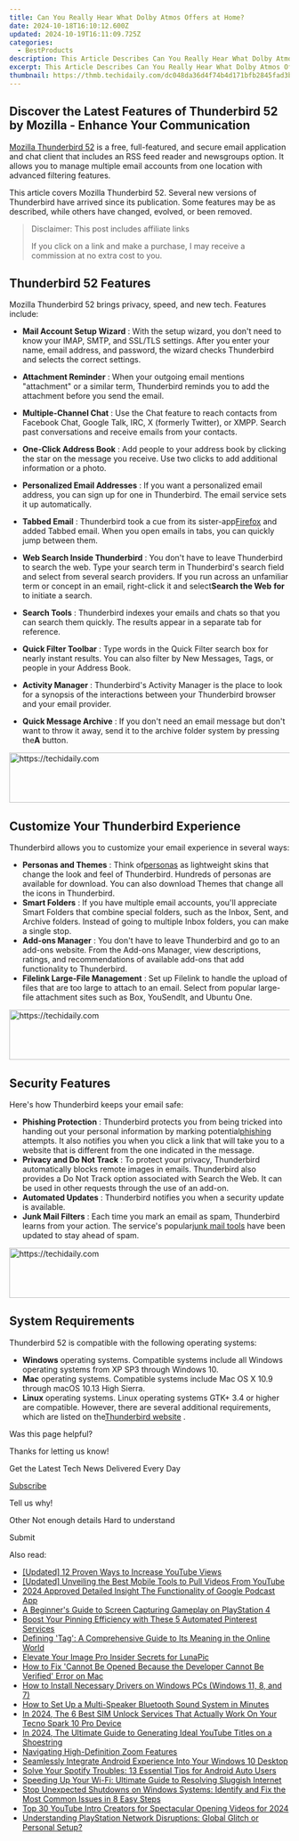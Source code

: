 ```yaml
---
title: Can You Really Hear What Dolby Atmos Offers at Home?
date: 2024-10-18T16:10:12.600Z
updated: 2024-10-19T16:11:09.725Z
categories:
  - BestProducts
description: This Article Describes Can You Really Hear What Dolby Atmos Offers at Home?
excerpt: This Article Describes Can You Really Hear What Dolby Atmos Offers at Home?
thumbnail: https://thmb.techidaily.com/dc048da36d4f74b4d171bfb2845fad3bf8d729c04e77596617ba912c21778696.jpg
---
```


## Discover the Latest Features of Thunderbird 52 by Mozilla - Enhance Your Communication
[Mozilla Thunderbird 52](https://www.thunderbird.net/) is a free, full-featured, and secure email application and chat client that includes an RSS feed reader and newsgroups option. It allows you to manage multiple email accounts from one location with advanced filtering features.

 This article covers Mozilla Thunderbird 52\. Several new versions of Thunderbird have arrived since its publication. Some features may be as described, while others have changed, evolved, or been removed.

>  Disclaimer: This post includes affiliate links
>
>  If you click on a link and make a purchase, I may receive a commission at no extra cost to you.
>

## Thunderbird 52 Features

 Mozilla Thunderbird 52 brings privacy, speed, and new tech. Features include:

* **Mail Account Setup Wizard** : With the setup wizard, you don't need to know your IMAP, SMTP, and SSL/TLS settings. After you enter your name, email address, and password, the wizard checks Thunderbird and selects the correct settings.
* **Attachment Reminder** : When your outgoing email mentions "attachment" or a similar term, Thunderbird reminds you to add the attachment before you send the email.
* **Multiple-Channel Chat** : Use the Chat feature to reach contacts from Facebook Chat, Google Talk, IRC, X (formerly Twitter), or XMPP. Search past conversations and receive emails from your contacts.
* **One-Click Address Book** : Add people to your address book by clicking the star on the message you receive. Use two clicks to add additional information or a photo.
* **Personalized Email Addresses** : If you want a personalized email address, you can sign up for one in Thunderbird. The email service sets it up automatically.
* **Tabbed Email** : Thunderbird took a cue from its sister-app[Firefox](https://www.lifewire.com/firefox-security-tips-and-tools-2487972) and added Tabbed email. When you open emails in tabs, you can quickly jump between them.

* **Web Search Inside Thunderbird** : You don't have to leave Thunderbird to search the web. Type your search term in Thunderbird's search field and select from several search providers. If you run across an unfamiliar term or concept in an email, right-click it and select**Search the Web** **for** to initiate a search.
* **Search Tools** : Thunderbird indexes your emails and chats so that you can search them quickly. The results appear in a separate tab for reference.
* **Quick Filter Toolbar** : Type words in the Quick Filter search box for nearly instant results. You can also filter by New Messages, Tags, or people in your Address Book.
* **Activity Manager** : Thunderbird's Activity Manager is the place to look for a synopsis of the interactions between your Thunderbird browser and your email provider.
* **Quick Message Archive** : If you don't need an email message but don't want to throw it away, send it to the archive folder system by pressing the**A** button.

<!-- affiliate ads begin -->
<a href="https://unicoeye.pxf.io/c/5597632/2134234/18498" target="_top" id="2134234">
  <img src="//a.impactradius-go.com/display-ad/18498-2134234" border="0" alt="https://techidaily.com" width="728" height="90"/>
</a>
<img height="0" width="0" src="https://unicoeye.pxf.io/i/5597632/2134234/18498" style="position:absolute;visibility:hidden;" border="0" />
<!-- affiliate ads end -->

## Customize Your Thunderbird Experience

 Thunderbird allows you to customize your email experience in several ways:

* **Personas and Themes** : Think of[personas](https://addons.thunderbird.net/en-Us/thunderbird/search/?q=personas&cat=collections?q=personas&cat=collections) as lightweight skins that change the look and feel of Thunderbird. Hundreds of personas are available for download. You can also download Themes that change all the icons in Thunderbird.
* **Smart Folders** : If you have multiple email accounts, you'll appreciate Smart Folders that combine special folders, such as the Inbox, Sent, and Archive folders. Instead of going to multiple Inbox folders, you can make a single stop.
* **Add-ons Manager** : You don't have to leave Thunderbird and go to an add-ons website. From the Add-ons Manager, view descriptions, ratings, and recommendations of available add-ons that add functionality to Thunderbird.
* **Filelink Large-File Management** : Set up Filelink to handle the upload of files that are too large to attach to an email. Select from popular large-file attachment sites such as Box, YouSendIt, and Ubuntu One.

<!-- affiliate ads begin -->
<a href="https://unicoeye.pxf.io/c/5597632/2134244/18498" target="_top" id="2134244">
  <img src="//a.impactradius-go.com/display-ad/18498-2134244" border="0" alt="https://techidaily.com" width="728" height="90"/>
</a>
<img height="0" width="0" src="https://unicoeye.pxf.io/i/5597632/2134244/18498" style="position:absolute;visibility:hidden;" border="0" />
<!-- affiliate ads end -->

## Security Features

 Here's how Thunderbird keeps your email safe:

* **Phishing Protection** : Thunderbird protects you from being tricked into handing out your personal information by marking potential[phishing](https://www.lifewire.com/email-scams-4846746) attempts. It also notifies you when you click a link that will take you to a website that is different from the one indicated in the message.
* **Privacy and Do Not Track** : To protect your privacy, Thunderbird automatically blocks remote images in emails. Thunderbird also provides a Do Not Track option associated with Search the Web. It can be used in other requests through the use of an add-on.
* **Automated Updates** : Thunderbird notifies you when a security update is available.
* **Junk Mail Filters** : Each time you mark an email as spam, Thunderbird learns from your action. The service's popular[junk mail tools](https://www.lifewire.com/auto-spam-to-junk-thunderbird-1173117) have been updated to stay ahead of spam.

<!-- affiliate ads begin -->
<a href="https://aligracehair.sjv.io/c/5597632/1868499/19272" target="_top" id="1868499">
  <img src="//a.impactradius-go.com/display-ad/19272-1868499" border="0" alt="https://techidaily.com" width="728" height="90"/>
</a>
<img height="0" width="0" src="https://aligracehair.sjv.io/i/5597632/1868499/19272" style="position:absolute;visibility:hidden;" border="0" />
<!-- affiliate ads end -->

## System Requirements

 Thunderbird 52 is compatible with the following operating systems:

* **Windows** operating systems. Compatible systems include all Windows operating systems from XP SP3 through Windows 10.
* **Mac** operating systems. Compatible systems include Mac OS X 10.9 through macOS 10.13 High Sierra.
* **Linux** operating systems. Linux operating systems GTK+ 3.4 or higher are compatible. However, there are several additional requirements, which are listed on the[Thunderbird website](https://www.thunderbird.net/en-US/thunderbird/52.6.0/system-requirements/) .

Was this page helpful?

Thanks for letting us know!

 Get the Latest Tech News Delivered Every Day

[Subscribe](https://www.lifewire.com/#)

Tell us why!

 Other  Not enough details  Hard to understand

 Submit

<ins class="adsbygoogle"
     style="display:block"
     data-ad-format="autorelaxed"
     data-ad-client="ca-pub-7571918770474297"
     data-ad-slot="1223367746"></ins>

<ins class="adsbygoogle"
     style="display:block"
     data-ad-client="ca-pub-7571918770474297"
     data-ad-slot="8358498916"
     data-ad-format="auto"
     data-full-width-responsive="true"></ins>

<span class="atpl-alsoreadstyle">Also read:</span>
<div><ul>
<li><a href="https://facebook-video-footage.techidaily.com/updated-12-proven-ways-to-increase-youtube-views/"><u>[Updated] 12 Proven Ways to Increase YouTube Views</u></a></li>
<li><a href="https://facebook-video-footage.techidaily.com/updated-unveiling-the-best-mobile-tools-to-pull-videos-from-youtube/"><u>[Updated] Unveiling the Best Mobile Tools to Pull Videos From YouTube</u></a></li>
<li><a href="https://fox-glue.techidaily.com/2024-approved-detailed-insight-the-functionality-of-google-podcast-app/"><u>2024 Approved Detailed Insight The Functionality of Google Podcast App</u></a></li>
<li><a href="https://technical-tips.techidaily.com/a-beginners-guide-to-screen-capturing-gameplay-on-playstation-4/"><u>A Beginner's Guide to Screen Capturing Gameplay on PlayStation 4</u></a></li>
<li><a href="https://technical-tips.techidaily.com/boost-your-pinning-efficiency-with-these-5-automated-pinterest-services/"><u>Boost Your Pinning Efficiency with These 5 Automated Pinterest Services</u></a></li>
<li><a href="https://technical-tips.techidaily.com/defining-tag-a-comprehensive-guide-to-its-meaning-in-the-online-world/"><u>Defining 'Tag': A Comprehensive Guide to Its Meaning in the Online World</u></a></li>
<li><a href="https://extra-hints.techidaily.com/elevate-your-image-pro-insider-secrets-for-lunapic/"><u>Elevate Your Image Pro Insider Secrets for LunaPic</u></a></li>
<li><a href="https://technical-tips.techidaily.com/how-to-fix-cannot-be-opened-because-the-developer-cannot-be-verified-error-on-mac/"><u>How to Fix 'Cannot Be Opened Because the Developer Cannot Be Verified' Error on Mac</u></a></li>
<li><a href="https://driver-error.techidaily.com/how-to-install-necessary-drivers-on-windows-pcs-windows-11-8-and-7/"><u>How to Install Necessary Drivers on Windows PCs (Windows 11, 8, and 7)</u></a></li>
<li><a href="https://technical-tips.techidaily.com/1722883986515-how-to-set-up-a-multi-speaker-bluetooth-sound-system-in-minutes/"><u>How to Set Up a Multi-Speaker Bluetooth Sound System in Minutes</u></a></li>
<li><a href="https://sim-unlock.techidaily.com/in-2024-the-6-best-sim-unlock-services-that-actually-work-on-your-tecno-spark-10-pro-device-by-drfone-android/"><u>In 2024, The 6 Best SIM Unlock Services That Actually Work On Your Tecno Spark 10 Pro Device</u></a></li>
<li><a href="https://youtube-stream.techidaily.com/in-2024-the-ultimate-guide-to-generating-ideal-youtube-titles-on-a-shoestring/"><u>In 2024, The Ultimate Guide to Generating Ideal YouTube Titles on a Shoestring</u></a></li>
<li><a href="https://extra-tips.techidaily.com/navigating-high-definition-zoom-features/"><u>Navigating High-Definition Zoom Features</u></a></li>
<li><a href="https://technical-tips.techidaily.com/seamlessly-integrate-android-experience-into-your-windows-10-desktop/"><u>Seamlessly Integrate Android Experience Into Your Windows 10 Desktop</u></a></li>
<li><a href="https://technical-tips.techidaily.com/solve-your-spotify-troubles-13-essential-tips-for-android-auto-users/"><u>Solve Your Spotify Troubles: 13 Essential Tips for Android Auto Users</u></a></li>
<li><a href="https://technical-tips.techidaily.com/speeding-up-your-wi-fi-ultimate-guide-to-resolving-sluggish-internet/"><u>Speeding Up Your Wi-Fi: Ultimate Guide to Resolving Sluggish Internet</u></a></li>
<li><a href="https://tech-hub.techidaily.com/stop-unexpected-shutdowns-on-windows-systems-identify-and-fix-the-most-common-issues-in-8-easy-steps/"><u>Stop Unexpected Shutdowns on Windows Systems: Identify and Fix the Most Common Issues in 8 Easy Steps</u></a></li>
<li><a href="https://youtube-sure.techidaily.com/0-youtube-intro-creators-for-spectacular-opening-videos-for-2024/"><u>Top 30 YouTube Intro Creators for Spectacular Opening Videos for 2024</u></a></li>
<li><a href="https://technical-tips.techidaily.com/understanding-playstation-network-disruptions-global-glitch-or-personal-setup/"><u>Understanding PlayStation Network Disruptions: Global Glitch or Personal Setup?</u></a></li>
</ul></div>


